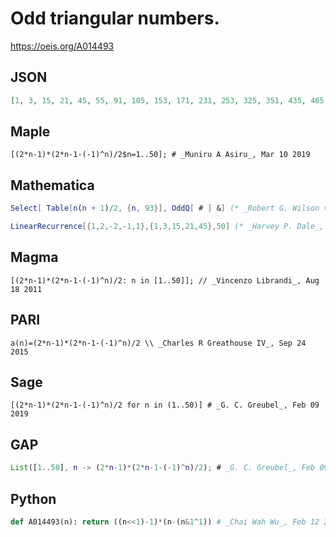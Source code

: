 # Odd triangular numbers\.
https://oeis.org/A014493
## JSON
```JSON
[1, 3, 15, 21, 45, 55, 91, 105, 153, 171, 231, 253, 325, 351, 435, 465, 561, 595, 703, 741, 861, 903, 1035, 1081, 1225, 1275, 1431, 1485, 1653, 1711, 1891, 1953, 2145, 2211, 2415, 2485, 2701, 2775, 3003, 3081, 3321, 3403, 3655, 3741, 4005, 4095, 4371, 4465, 4753, 4851]
```
## Maple
```Maple
[(2*n-1)*(2*n-1-(-1)^n)/2$n=1..50]; # _Muniru A Asiru_, Mar 10 2019
```
## Mathematica
```Mathematica
Select[ Table[n(n + 1)/2, {n, 93}], OddQ[ # ] &] (* _Robert G. Wilson v_, Nov 05 2004 *)
```
```Mathematica
LinearRecurrence[{1,2,-2,-1,1},{1,3,15,21,45},50] (* _Harvey P. Dale_, Jun 19 2011 *)
```
## Magma
```Magma
[(2*n-1)*(2*n-1-(-1)^n)/2: n in [1..50]]; // _Vincenzo Librandi_, Aug 18 2011
```
## PARI
```PARI
a(n)=(2*n-1)*(2*n-1-(-1)^n)/2 \\ _Charles R Greathouse IV_, Sep 24 2015
```
## Sage
```Sage
[(2*n-1)*(2*n-1-(-1)^n)/2 for n in (1..50)] # _G. C. Greubel_, Feb 09 2019
```
## GAP
```GAP
List([1..50], n -> (2*n-1)*(2*n-1-(-1)^n)/2); # _G. C. Greubel_, Feb 09 2019
```
## Python
```Python
def A014493(n): return ((n<<1)-1)*(n-(n&1^1)) # _Chai Wah Wu_, Feb 12 2023
```
